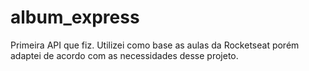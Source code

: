 # album_express

Primeira API que fiz. Utilizei como base as aulas da Rocketseat porém adaptei de acordo com as necessidades desse projeto.
